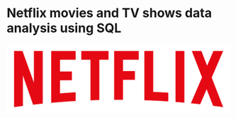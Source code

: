 #       Netflix movies and TV shows data analysis using SQL

![Netflix logo](https://github.com/abhikk1509/netflix_sql_project/blob/main/Netflix%20logo.png)

